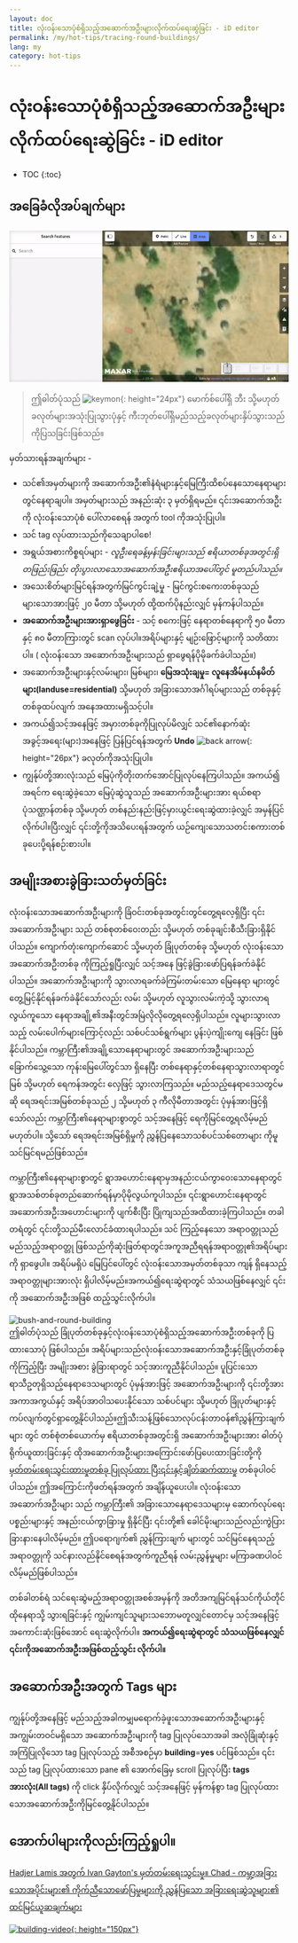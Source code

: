 ```yaml
---
layout: doc
title: လုံးဝန်းသောပုံစံရှိသည့်အဆောက်အဦးများလိုက်ထပ်ရေးဆွဲခြင်း - iD editor
permalink: /my/hot-tips/tracing-round-buildings/
lang: my
category: hot-tips
---
```


လုံးဝန်းသောပုံစံရှိသည့်အဆောက်အဦးများလိုက်ထပ်ရေးဆွဲခြင်း - iD editor
============

- TOC
{:toc}

အခြေခံလိုအပ်ချက်များ
----------

![Round Buildings][]  

> ဤဓါတ်ပုံသည် ![keymon]{: height="24px"} မောက်စ်ပေါ်ရှိ ဘီး သို့မဟုတ် ခလုတ်များအသုံးပြုသွားပုံနှင့် ကီးဘုတ်ပေါ်ရှိမည်သည့်ခလုတ်များနှိပ်သွားသည်ကိုပြသခြင်းဖြစ်သည်။  

မှတ်သားရန်အချက်များ -  

- သင်၏အမှတ်များကို အဆောက်အဦး၏နံရံများနှင့်မြေကြီးထိစပ်နေသောနေရာများတွင်နေရာချပါ။ အမှတ်များသည် အနည်းဆုံး ၃ မှတ်ရှိရမည်။ ၎င်းအဆောက်အဦးကို လုံးဝန်းသောပုံစံ ပေါ်လာစေရန် အတွက် tool ကိုအသုံးပြုပါ။  
- သင် tag လုပ်ထားသည်ကိုသေချာပါစေ!  
- အရွယ်အစားကိစ္စရပ်များ - *လူဦးရေခန့်မှန်းခြင်းများသည် ဧရိယာတစ်ခုအတွင်းရှိ တဖြည်းဖြည်း တိုးပွားလာသောအဆောက်အဦးဧရိယာအပေါ်တွင် မူတည်ပါသည်။*  
- အသေးစိတ်များမြင်ရန်အတွက်မြင်ကွင်းချဲ့မှု - မြင်ကွင်းစကေးတစ်ခုသည် များသောအားဖြင့် ၂၀ မီတာ သို့မဟုတ် ထို့ထက်ပိုနည်းလျှင် မှန်ကန်ပါသည်။  
- **အဆောက်အဦးများအားရှာဖွေခြင်း** - သင့် စကေးဖြင့် နေရာတစ်နေရာကို ၅၀ မီတာနှင့် ၈၀ မီတာကြားတွင် scan လုပ်ပါ။အရိပ်များနှင့် မျဉ်းဖြောင့်များကို သတိထားပါ။ ( လုံးဝန်းသော အဆောက်အဦးများသည် ရှာဖွေရန်ပိုမိုခက်ခဲပါသည်။)  
- အဆောက်အဦးများနှင့်လမ်းများ၊ မြစ်များ၊ **မြေအသုံးချမှု= လူနေအိမ်နယ်နမိတ်များ(landuse=residential)** သို့မဟုတ် အခြားသောအင်္ဂါရပ်များသည် တစ်ခုနှင့်တစ်ခုထပ်လျက် အနေအထားမရှိသင့်ပါ။  
- အကယ်၍သင့်အနေဖြင့် အမှားတစ်ခုကိုပြုလုပ်မိလျှင် သင်၏နောက်ဆုံးအခွင့်အရေး(များ)အနေဖြင့် ပြန်ပြင်ရန်အတွက် **Undo** ![back arrow]{: height="26px"} ခလုတ်ကိုအသုံးပြုပါ။  
- ကျွန်ုပ်တို့အားလုံးသည် မြေပုံကိုတိုးတက်အောင်ပြုလုပ်နေကြပါသည်။ အကယ်၍ အရင်က ရေးဆွဲခဲ့သော မြေပုံဆွဲသူသည် အဆောက်အဦးများအား ရယ်စရာပုံသဏ္ဌာန်တစ်ခု သို့မဟုတ် တစ်နည်းနည်းဖြင့်မှားယွင်းရေးဆွဲထားခဲ့လျှင် အမှန်ပြင်လိုက်ပါ။ပြီးလျှင် ၎င်းတို့ကိုအသိပေးရန်အတွက် ယဉ်ကျေးသောသတင်းစကားတစ်ခုပေးပို့ရန်စဉ်းစားပါ။  

အမျိုးအစားခွဲခြားသတ်မှတ်ခြင်း
---------------

လုံးဝန်းသောအဆောက်အဦးများကို ခြံဝင်းတစ်ခုအတွင်းတွင်တွေ့ရလေ့ရှိပြီး ၎င်းအဆောက်အဦးများ သည် တစ်စုတစ်ဝေးတည်း သို့မဟုတ် တစ်ခုချင်းစီသီးခြားရှိနိုင်ပါသည်။ ကျောက်တုံးကျောက်ဆောင် သို့မဟုတ် ခြုံပုတ်တစ်ခု သို့မဟုတ် လုံးဝန်းသောအဆောက်အဦးတစ်ခု ကိုကြည့်ရှုပြီးလျှင် သင့်အနေ ဖြင့်ခွဲခြားဖော်ပြရန်ခက်ခဲနိုင်ပါသည်။ အဆောက်အဦးများကို သွားလာရခက်ခဲကြမ်းတမ်းသော မြေနေရာ များတွင်တွေ့မြင့်နိုင်ရန်ခက်ခဲနိုင်သော်လည်း လမ်း သို့မဟုတ် လူသွားလမ်းကဲ့သို့ သွားလာရလွယ်ကူသော နေရာအချို့၏အနီးတွင်အမြဲလိုလိုတွေ့ရလေ့ရှိပါသည်။ လူများသွားလာသည့် လမ်းပေါက်များကြောင့်လည်း သစ်ပင်သစ်ရွက်များ ပွန်းပဲ့ကျိုးကျေ နေခြင်း ဖြစ်နိုင်ပါသည်။ ကမ္ဘာကြီး၏အချို့သောနေရာများတွင် အဆောက်အဦးများသည် ခြောက်သွေ့သော ကုန်းမြေပေါ်တွင်သာ ရှိနေပြီး တစ်နေရာနှင့်တစ်နေရာသွားလာရာတွင် မြစ် သို့မဟုတ် ရေကန်အတွင်း လှေဖြင့် သွားလာကြသည်။ မည်သည့်နေရာဒေသတွင်မဆို ရေအရင်းအမြစ်တစ်ခုသည်  ၂ သို့မဟုတ် ၃ ကီလိုမီတာအတွင်း ပုံမှန်အားဖြင့်ရှိသော်လည်း ကမ္ဘာကြီး၏နေရာများစွာတွင် သင့်အနေဖြင့် ရေကိုမြင်တွေ့ရလိမ့်မည်မဟုတ်ပါ။ သို့သော် ရေအရင်းအမြစ်ရှိမှုကို ညွှန်ပြနေသောသစ်ပင်သစ်တောများ ကိုမူ သင်မြင်ရမည်ဖြစ်သည်။  

ကမ္ဘာကြီး၏နေရာများစွာတွင် ရွာအဟောင်းနေရာမှအနည်းငယ်ကွာဝေးသောနေရာတွင် ရွာအသစ်တစ်ခုတည်ဆောက်ရန်မှာပိုမိုလွယ်ကူပါသည်။ ၎င်းရွာဟောင်းနေရာတွင် အဆောက်အဦးအဟောင်းများကို ပျက်စီးပြီး ပြိုကျသည်အထိထားခဲ့ကြပါသည်။ တခါတရံတွင် ၎င်းတို့သည်မီးလောင်ခံထားရပါသည်။ သင် ကြည့်နေသော အရာဝတ္တုသည် မည်သည့်အရာဝတ္တု ဖြစ်သည်ကိုဆုံးဖြတ်ရာတွင်အကူအညီရရန်အရာဝတ္တု၏အရိပ်များကို ရှာဖွေပါ။ အရိပ်မရှိပဲ မြေပြင်ပေါ်တွင် လုံးဝန်းသောအမှတ်တစ်ခုသာ ကျန် ရှိနေသည့် အရာဝတ္တုများအားလုံး ရှိပါလိမ့်မည်။အကယ်၍ရေးဆွဲရာတွင် သံသယဖြစ်နေလျှင် ၎င်းကို အဆောက်အဦးအဖြစ် ထည့်သွင်းလိုက်ပါ။  

![bush-and-round-building][]  
ဤဓါတ်ပုံသည် ခြုံပုတ်တစ်ခုနှင့်လုံးဝန်းသောပုံစံရှိသည့်အဆောက်အဦးတစ်ခုကို ပြထားသောပုံ ဖြစ်ပါသည်။ အရိပ်များသည်လုံးဝန်းသောအဆောက်အဦးနှင့်ခြုံပုတ်တစ်ခုကိုကြည့်ပြီး အမျိုးအစား ခွဲခြားရာတွင် သင့်အားကူညီနိုင်ပါသည်။ ပူပြင်းသောရာသီဥတုရှိသည့်နေရာဒေသများတွင် ပုံမှန်အားဖြင့် အဆောက်အဦးများကို ၎င်းတို့အားအကာအကွယ်နှင့် အရိပ်အာဝါသပေးနိုင်သော သစ်ပင်များ သို့မဟုတ် ခြုံပုတ်များနှင့်ကပ်လျက်တွင်ရှာတွေ့နိုင်ပါသည်။ဤသီးသန့်ဖြစ်သောလုပ်ငန်းတာဝန်၏ညွှန်ကြားချက်များ တွင် တစ်စုံတစ်ယောက်မှ ဧရိယာတစ်ခုအတွင်းရှိ အဆောက်အဦးများအား ဓါတ်ပုံရိုက်ယူထားခြင်းနှင့် ထိုအဆောက်အဦးများအကြောင်းဖော်ပြပေးထားခြင်းတို့ကို[မှတ်တမ်းရေးသွင်းထားမှုတစ်ခု ပြုလုပ်ထား ပြီး၎င်းနှင့်ချိတ်ဆက်ထားမှု](https://www.openstreetmap.org/user/IvanGayton/diary/38612) တစ်ခုပါဝင်ပါသည်။ ဤအကြောင်းကိုဖတ်ရန်အတွက် အချိန်ယူပေးပါ။ လုံးဝန်းသောအဆောက်အဦးများ သည် ကမ္ဘာကြီး၏ အခြားသောနေရာဒေသများမှ ဆောက်လုပ်ရေးပစ္စည်းများနှင့် အနည်းငယ်ကွာခြားမှု ရှိနိုင်ပြီး ၎င်းတို့၏ ခေါင်မိုးများသည်လည်းကွဲပြားခြားနားနေပါလိမ့်မည်။ ဤပရောဂျက်၏ ညွှန်ကြားချက် များတွင် သင်မြင်နေရသည့်အရာဝတ္တုကို သင်နားလည်နိုင်စေရန်အတွက်ကူညီရန် လမ်းညွှန်မှုများ မကြာခဏပါဝင်လိမ့်မည်ဖြစ်ပါသည်။   

တစ်ခါတစ်ရံ သင်ရေးဆွဲမည့်အရာဝတ္တုအစစ်အမှန်ကို အတိအကျမြင်ရန်သင်ကိုယ်တိုင် ထိုနေရာသို့ သွားရခြင်းနှင့် ကျွမ်းကျင်သူများသဘောမတူလျှင်တောင်မှ သင့်အနေဖြင့် အကောင်းဆုံးဖြစ်အောင် ရေးဆွဲလိုက်ပါ။ **အကယ်၍ရေးဆွဲရာတွင် သံသယဖြစ်နေလျှင် ၎င်းကိုအဆောက်အဦးအဖြစ်ထည့်သွင်း လိုက်ပါ။**  

အဆောက်အဦးအတွက် Tags များ
-------------

ကျွန်ုပ်တို့အနေဖြင့် မည်သည့်အခါကမျှမရောက်ခဲ့ဖူးသောအဆောက်အဦးများနှင့် အကျွမ်းတဝင်မရှိသော အဆောက်အဦးများကို tag ပြုလုပ်သောအခါ အလုံခြုံဆုံးနှင့် အကြံပြုလိုသော tag ပြုလုပ်သည့် အစီအစဉ်မှာ **building**=**yes** ပင်ဖြစ်သည်။ ၎င်းသည် tag ပြုလုပ်ထားသော pane ၏ အောက်ခြေမှ scroll ပြုလုပ်ပြီး **tags အားလုံး(All tags)** ကို click နှိပ်လိုက်လျှင် သင့်အနေဖြင့် မှန်ကန်စွာ tag ပြုလုပ်ထားသောအဆောက်အဦးကိုမြင်တွေ့နိုင်ပါသည်။  

အောက်ပါများကိုလည်းကြည့်ရှုပါ။  
---------

[Hadjer Lamis အတွက် Ivan Gayton's မှတ်တမ်းရေးသွင်းမှု။ Chad - ကမ္ဘာ့အခြားသောအပိုင်းများ၏ ကိုက်ညီသောဖော်ပြမှုများကို ညွှန်ပြသော အခြားရေးဆွဲသူများ၏ ထင်မြင်ယူဆချက်များ](https://www.openstreetmap.org/user/IvanGayton/diary/38612)

[![building-video]{: height="150px"}](https://www.youtube.com/watch?v=VPJz-AucqF4&index=7&list=PLb9506_-6FMHZ3nwn9heri3xjQKrSq1hN "Humanitarian OpenStreetMap Team Tutorial Videos - Adding a Building to OpenStreetMap")  


[keymon]:/images/hot-tips/keymon.png
[Round Buildings]: /images/hot-tips/round_building.gif "Demonstration of mapping a round building"
[bush-and-round-building]: /images/hot-tips/bush-and-round-building.png "Round building next to a bush"
[back arrow]: /images/beginner/back-arrow.png "Undo"
[building-video]: /images/hot-tips/building-video.png "Humanitarian OpenStreetMap Team Tutorial Videos - Adding a Building to OpenStreetMap"